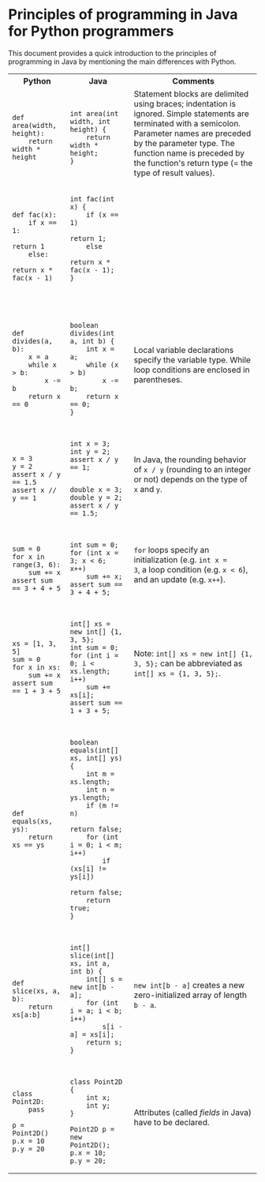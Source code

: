 # Principles of programming in Java for Python programmers

This document provides a quick introduction to the principles of programming in Java by mentioning the main differences with Python.

<table>
<tr><th>Python</th><th>Java</th><th>Comments</th></tr>
<tr><td>

<pre><code class="language-python">
def area(width, height):
    return width * height
</code></pre>

</td><td>

<pre><code class="language-java">
int area(int width, int height) {
    return width * height;
}
</code></pre>

</td><td>
Statement blocks are delimited using braces; indentation is ignored.
Simple statements are terminated with a semicolon.
Parameter names are preceded by the parameter type. The function name is preceded by the function's return type (= the type of result values).
</td></tr>
<tr>
<td>

<pre><code class="language-python">
def fac(x):
    if x == 1:
        return 1
    else:
        return x * fac(x - 1)
</code></pre>

</td><td>

<pre><code class="language-java">
int fac(int x) {
    if (x == 1)
        return 1;
    else
        return x * fac(x - 1);
}
</pre>

</td></tr>
<tr><td>

<pre><code class="language-python">
def divides(a, b):
    x = a
    while x > b:
        x -= b
    return x == 0
</code></pre>

</td><td>

<pre><code class="language-java">
boolean divides(int a, int b) {
    int x = a;
    while (x > b)
        x -= b;
    return x == 0;
}
</code></pre>

</td><td>
Local variable declarations specify the variable type. While loop conditions are enclosed in parentheses.
</td></tr>
<tr><td>

<pre><code class="language-python">
x = 3
y = 2
assert x / y == 1.5
assert x // y == 1
</code></pre>

</td><td>

<pre><code class="language-java">
int x = 3;
int y = 2;
assert x / y == 1;
</code></pre>

<pre><code class="language-java">
double x = 3;
double y = 2;
assert x / y == 1.5;
</code></pre>

</td>
<td>

In Java, the rounding behavior of <code>x / y</code> (rounding to an integer or not) depends on the type of <code>x</code> and <code>y</code>.
</td>
</tr><tr>
<td>

<pre><code class="language-python">
sum = 0
for x in range(3, 6):
    sum += x
assert sum == 3 + 4 + 5
</code></pre>

</td><td>

<pre><code class="language-java">
int sum = 0;
for (int x = 3; x < 6; x++)
    sum += x;
assert sum == 3 + 4 + 5;
</code></pre>

</td><td>

<code>for</code> loops specify an initialization (e.g. <code>int x = 3</code>, a loop condition (e.g. <code>x &lt; 6</code>), and an update (e.g. <code>x++</code>).

</td></tr>
<tr><td>

<pre><code class="language-python">
xs = [1, 3, 5]
sum = 0
for x in xs:
    sum += x
assert sum == 1 + 3 + 5
</code></pre>

</td><td>

<pre><code class="language-java">
int[] xs = new int[] {1, 3, 5};
int sum = 0;
for (int i = 0; i < xs.length; i++)
    sum += xs[i];
assert sum == 1 + 3 + 5;
</code></pre>

</td><td>

Note: <code>int[] xs = new int[] {1, 3, 5};</code> can be abbreviated as <code>int[] xs = {1, 3, 5};</code>.

</td></tr>
<tr><td>

<pre><code class="language-python">
def equals(xs, ys):
    return xs == ys
</code></pre>

</td><td>

<pre><code class="language-java">
boolean equals(int[] xs, int[] ys) {
    int m = xs.length;
    int n = ys.length;
    if (m != n)
        return false;
    for (int i = 0; i < m; i++)
        if (xs[i] != ys[i])
            return false;
    return true;
}
</code></pre>

</td></tr>
<tr><td>

<pre><code class="language-python">
def slice(xs, a, b):
    return xs[a:b]
</code></pre>

</td><td>

<pre><code class="language-java">
int[] slice(int[] xs, int a, int b) {
    int[] s = new int[b - a];
    for (int i = a; i < b; i++)
        s[i - a] = xs[i];
    return s;
}
</code></pre>
    
</td><td>

<code>new int[b - a]</code> creates a new zero-initialized array of length <code>b - a</code>.

</td></tr>
<tr><td>

<pre><code class="language-python">
class Point2D:
    pass

p = Point2D()
p.x = 10
p.y = 20
</code></pre>

</td><td>

<pre><code class="language-java">
class Point2D {
    int x;
    int y;
}

Point2D p = new Point2D();
p.x = 10;
p.y = 20;
</code></pre>

</td><td>

Attributes (called *fields* in Java) have to be declared.

</td></tr>
</table>
